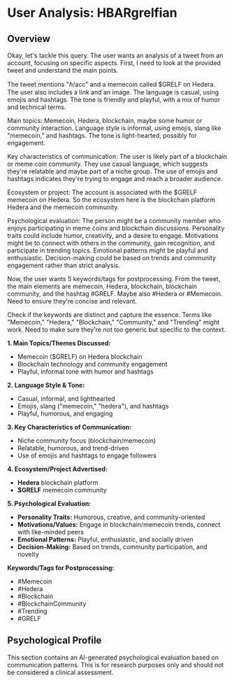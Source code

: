 # User Analysis: HBARgrelfian

## Overview

<think>
Okay, let's tackle this query. The user wants an analysis of a tweet from an account, focusing on specific aspects. First, I need to look at the provided tweet and understand the main points.

The tweet mentions "ℏ/acc" and a memecoin called $GRELF on Hedera. The user also includes a link and an image. The language is casual, using emojis and hashtags. The tone is friendly and playful, with a mix of humor and technical terms.

Main topics: Memecoin, Hedera, blockchain, maybe some humor or community interaction. Language style is informal, using emojis, slang like "memecoin," and hashtags. The tone is light-hearted, possibly for engagement.

Key characteristics of communication: The user is likely part of a blockchain or meme coin community. They use casual language, which suggests they're relatable and maybe part of a niche group. The use of emojis and hashtags indicates they're trying to engage and reach a broader audience.

Ecosystem or project: The account is associated with the $GRELF memecoin on Hedera. So the ecosystem here is the blockchain platform Hedera and the memecoin community.

Psychological evaluation: The person might be a community member who enjoys participating in meme coins and blockchain discussions. Personality traits could include humor, creativity, and a desire to engage. Motivations might be to connect with others in the community, gain recognition, and participate in trending topics. Emotional patterns might be playful and enthusiastic. Decision-making could be based on trends and community engagement rather than strict analysis.

Now, the user wants 5 keywords/tags for postprocessing. From the tweet, the main elements are memecoin, Hedera, blockchain, blockchain community, and the hashtag #GRELF. Maybe also #Hedera or #Memecoin. Need to ensure they're concise and relevant.

Check if the keywords are distinct and capture the essence. Terms like "Memecoin," "Hedera," "Blockchain," "Community," and "Trending" might work. Need to make sure they're not too generic but specific to the context.
</think>

**1. Main Topics/Themes Discussed:**  
- Memecoin ($GRELF) on Hedera blockchain  
- Blockchain technology and community engagement  
- Playful, informal tone with humor and hashtags  

**2. Language Style & Tone:**  
- Casual, informal, and lighthearted  
- Emojis, slang ("memecoin," "hedera"), and hashtags  
- Playful, humorous, and engaging  

**3. Key Characteristics of Communication:**  
- Niche community focus (blockchain/memecoin)  
- Relatable, humorous, and trend-driven  
- Use of emojis and hashtags to engage followers  

**4. Ecosystem/Project Advertised:**  
- **Hedera** blockchain platform  
- **$GRELF** memecoin community  

**5. Psychological Evaluation:**  
- **Personality Traits:** Humorous, creative, and community-oriented  
- **Motivations/Values:** Engage in blockchain/memecoin trends, connect with like-minded peers  
- **Emotional Patterns:** Playful, enthusiastic, and socially driven  
- **Decision-Making:** Based on trends, community participation, and novelty  

**Keywords/Tags for Postprocessing:**  
- #Memecoin  
- #Hedera  
- #Blockchain  
- #BlockchainCommunity  
- #Trending  
- #GRELF

## Psychological Profile

This section contains an AI-generated psychological evaluation based on communication patterns. This is for research purposes only and should not be considered a clinical assessment.